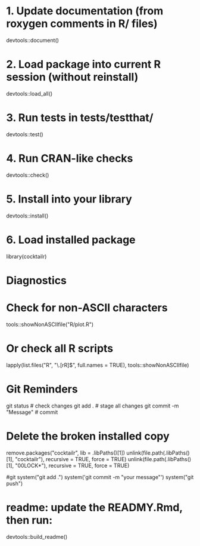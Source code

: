 # 1. Update documentation (from roxygen comments in R/ files)
devtools::document()

# 2. Load package into current R session (without reinstall)
devtools::load_all()

# 3. Run tests in tests/testthat/
devtools::test()

# 4. Run CRAN-like checks
devtools::check()

# 5. Install into your library
devtools::install()

# 6. Load installed package
library(cocktailr)


# Diagnostics
# Check for non-ASCII characters
tools::showNonASCIIfile("R/plot.R")

# Or check all R scripts
lapply(list.files("R", "\\.[rR]$", full.names = TRUE), tools::showNonASCIIfile)


# Git Reminders
git status     # check changes
git add .      # stage all changes
git commit -m "Message"  # commit

# Delete the broken installed copy
remove.packages("cocktailr", lib = .libPaths()[1])
unlink(file.path(.libPaths()[1], "cocktailr"), recursive = TRUE, force = TRUE)
unlink(file.path(.libPaths()[1], "00LOCK*"), recursive = TRUE, force = TRUE)


#git
system("git add .")
system('git commit -m "your message"')
system("git push")

# readme: update the READMY.Rmd, then run:
devtools::build_readme()
# 
